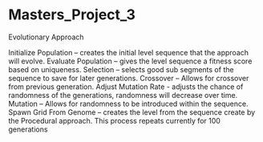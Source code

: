 # Masters_Project_3
 

Evolutionary Approach 

Initialize Population – creates the initial level sequence that the approach will evolve.
Evaluate Population – gives the level sequence a fitness score based on uniqueness.
Selection – selects good sub segments of the sequence to save for later generations.
Crossover – Allows for crossover from previous generation.
Adjust Mutation Rate - adjusts the chance of randomness of the generations, randomness will decrease over time.
Mutation – Allows for randomness to be introduced within the sequence. 
Spawn Grid From Genome – creates the level from the sequence create by the Procedural approach.
This process repeats currently for 100 generations
